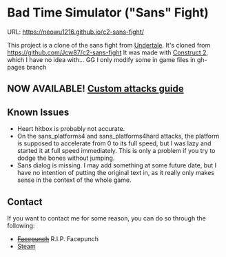 # Bad Time Simulator ("Sans" Fight)
URL: https://neowu1216.github.io/c2-sans-fight/ 

This project is a clone of the sans fight from [Undertale](http://undertale.com/).
It's cloned from https://github.com/Jcw87/c2-sans-fight
It was made with [Construct 2](https://www.scirra.com/construct2), which I have no idea with... GG I only modify some in game files in gh-pages branch



NOW AVAILABLE! [Custom attacks guide](Documentation/README.MD)
-----------------------------------------------------

Known Issues
------------
- Heart hitbox is probably not accurate.
- On the sans_platforms4 and sans_platforms4hard attacks, the platform is supposed to accelerate from 0 to its full speed, but I was lazy and started it at full speed immediately. This is only a problem if you try to dodge the bones without jumping.
- Sans dialog is missing. I may add something at some future date, but I have no intention of putting the original text in, as it really only makes sense in the context of the whole game.

Contact
-------
If you want to contact me for some reason, you can do so through the following:

- ~~[Facepunch](https://facepunch.com/member.php?u=13155)~~ R.I.P. Facepunch
- [Steam](http://steamcommunity.com/id/Jcw87/)
